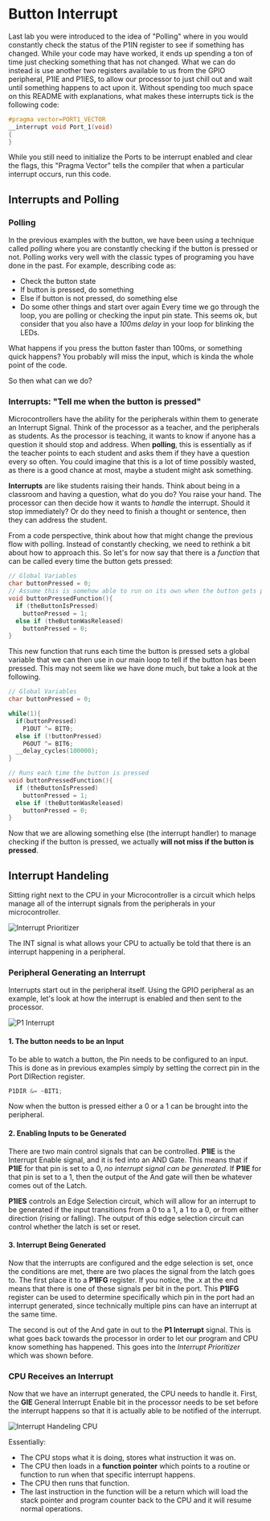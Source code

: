 # Button Interrupt
Last lab you were introduced to the idea of "Polling" where in you would constantly check the status of the P1IN register to see if something has changed. While your code may have worked, it ends up spending a ton of time just checking something that has not changed. What we can do instead is use another two registers available to us from the GPIO peripheral, P1IE and P1IES, to allow our processor to just chill out and wait until something happens to act upon it. Without spending too much space on this README with explanations, what makes these interrupts tick is the following code:

```c
#pragma vector=PORT1_VECTOR
__interrupt void Port_1(void)
{
}
```

While you still need to initialize the Ports to be interrupt enabled and clear the flags, this "Pragma Vector" tells the compiler that when a particular interrupt occurs, run this code.

## Interrupts and Polling
### Polling
In the previous examples with the button, we have been using a technique called *polling* where you are constantly checking if the button is pressed or not. Polling works very well with the classic types of programing you have done in the past. For example, describing code as:
- Check the button state
- If button is pressed, do something
- Else if button is not pressed, do something else
- Do some other things and start over again
Every time we go through the loop, you are polling or checking the input pin state. This seems ok, but consider that you also have a _100ms delay_ in your loop for blinking the LEDs.

What happens if you press the button faster than 100ms, or something quick happens? You probably will miss the input, which is kinda the whole point of the code.

So then what can we do?

### Interrupts: "Tell me when the button is pressed"
Microcontrollers have the ability for the peripherals within them to generate an Interrupt Signal. Think of the processor as a teacher, and the peripherals as students. As the processor is teaching, it wants to know if anyone has a question it should stop and address. When **polling**, this is essentially as if the teacher points to each student and asks them if they have a question every so often. You could imagine that this is a lot of time possibly wasted, as there is a good chance at most, maybe a student might ask something.

**Interrupts** are like students raising their hands. Think about being in a classroom and having a question, what do you do? You raise your hand. The processor can then decide how it wants to _handle_ the interrupt. Should it stop immediately? Or do they need to finish a thought or sentence, then they can address the student.

From a code perspective, think about how that might change the previous flow with polling. Instead of constantly checking, we need to rethink a bit about how to approach this. So let's for now say that there is a _function_ that can be called every time the button gets pressed:
```c
// Global Variables
char buttonPressed = 0;
// Assume this is somehow able to run on its own when the button gets pressed.
void buttonPressedFunction(){
  if (theButtonIsPressed)
    buttonPressed = 1;
  else if (theButtonWasReleased)
    buttonPressed = 0;
}
```
This new function that runs each time the button is pressed sets a global variable that we can then use in our main loop to tell if the button has been pressed. This may not seem like we have done much, but take a look at the following.

```c
// Global Variables
char buttonPressed = 0;

while(1){
  if(buttonPressed)
    P1OUT ^= BIT0;
  else if (!buttonPressed)
    P6OUT ^= BIT6;
  __delay_cycles(100000);
}

// Runs each time the button is pressed
void buttonPressedFunction(){
  if (theButtonIsPressed)
    buttonPressed = 1;
  else if (theButtonWasReleased)
    buttonPressed = 0;
}

```
Now that we are allowing something else (the interrupt handler) to manage checking if the button is pressed, we actually **will not miss if the button is pressed**.

## Interrupt Handeling
Sitting right next to the CPU in your Microcontroller is a circuit which helps manage all of the interrupt signals from the peripherals in your microcontroller.

![Interrupt Prioritizer](https://gyazo.com/8b1680adafedd6082f7b4fb7b047e98d.png)

The INT signal is what allows your CPU to actually be told that there is an interrupt happening in a peripheral.

### Peripheral Generating an Interrupt

Interrupts start out in the peripheral itself. Using the GPIO peripheral as an example, let's look at how the interrupt is enabled and then sent to the processor.

![P1 Interrupt](https://i.gyazo.com/63c30393ec86ae4b84922ec10b623b97.png)

#### 1. The button needs to be an Input
To be able to watch a button, the Pin needs to be configured to an input. This is done as in previous examples simply by setting the correct pin in the Port DIRection register.
```c
P1DIR &= ~BIT1;
```
Now when the button is pressed either a 0 or a 1 can be brought into the peripheral.

#### 2. Enabling Inputs to be Generated
There are two main control signals that can be controlled. **P1IE** is the Interrupt Enable signal, and it is fed into an AND Gate. This means that if **P1IE** for that pin is set to a 0, _no interrupt signal can be generated_. If **P1IE** for that pin is set to a 1, then the output of the And gate will then be whatever comes out of the Latch.

**P1IES** controls an Edge Selection circuit, which will allow for an interrupt to be generated if the input transitions from a 0 to a 1, a 1 to a 0, or from either direction (rising or falling). The output of this edge selection circuit can control whether the latch is set or reset.

#### 3. Interrupt Being Generated
Now that the interrupts are configured and the edge selection is set, once the conditions are met, there are two places the signal from the latch goes to. The first place it to a **P1IFG** register. If you notice, the .x at the end means that there is one of these signals per bit in the port. This **P1IFG** register can be used to determine specifically which pin in the port had an interrupt generated, since technically multiple pins can have an interrupt at the same time.

The second is out of the And gate in out to the **P1 Interrupt** signal. This is what goes back towards the processor in order to let our program and CPU know something has happened. This goes into the *Interrupt Prioritizer* which was shown before.

### CPU Receives an Interrupt
Now that we have an interrupt generated, the CPU needs to handle it. First, the **GIE** General Interrupt Enable bit in the processor needs to be set before the interrupt happens so that it is actually able to be notified of the interrupt.

![Interrupt Handeling CPU](https://i.gyazo.com/6d797c228213079c569e93a2492b6d37.png)

Essentially:
- The CPU stops what it is doing, stores what instruction it was on.
- The CPU then loads in a **function pointer** which points to a routine or function to run when that specific interrupt happens.
- The CPU then runs that function.
- The last instruction in the function will be a return which will load the stack pointer and program counter back to the CPU and it will resume normal operations.
